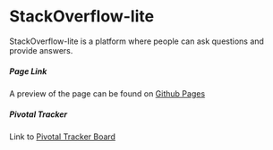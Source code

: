 # StackOverflow-lite
StackOverflow-lite is a platform where people can ask questions and provide answers.

##### Page Link
A preview of the page can be found on [Github Pages](https://jeanjoe.github.io/StackOverflow-lite/)
##### Pivotal Tracker 
Link to [Pivotal Tracker Board](https://www.pivotaltracker.com/projects/2190229)
